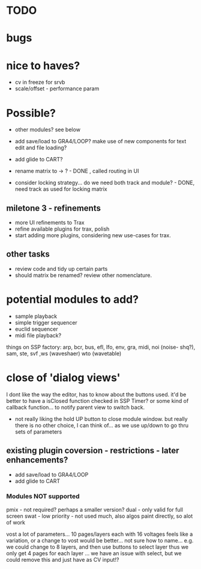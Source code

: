 
# TODO 

# bugs

# nice to haves?
- cv in freeze for srvb
- scale/offset - performance param


# Possible?
- other modules? see below
- add save/load to GRA4/LOOP?
make use of new components for text edit and file loading?
- add glide to CART?

- rename matrix to -> ? - DONE , called routing in UI
- consider locking strategy... do we need both track and module? - DONE, need track as used for locking matrix


## miletone 3 - refinements
- more UI refinements to Trax  
- refine available plugins for trax, polish
- start adding more plugins, considering new use-cases for trax.


## other tasks
- review code and tidy up certain parts
- should matrix be renamed? review other nomenclature.


# potential modules to add?
- sample playback
- simple trigger sequencer
- euclid sequencer
- midi file playback?

things on SSP factory:
arp, bcr, bus, efl, lfo, env, gra, midi, noi (noise- shq?), 
sam, ste, svf ,ws (waveshaer) wto (wavetable) 


# close of 'dialog views'
I dont like the way the editor, has to know about the buttons used.
it'd be better to have a isClosed function checked in SSP Timer?
or some kind of callback function... to notify parent view to switch back.

- not really liking the hold UP button to close module window.
but really there is no other choice, I can think of... as we use up/down to go thru sets of parameters



## existing plugin coversion  - restrictions - later enhancements?
- add save/load to GRA4/LOOP
- add glide to CART


### Modules NOT supported
pmix - not required? perhaps a smaller version?
dual - only valid for full screen
swat - low priority - not used much, also algos paint directly, so alot of work

vost 
a lot of parameters... 10 pages/layers each with 16 voltages
feels like a variation, or a change to vost would be better... not sure how to name... 
e.g.
we could change to 8 layers, and then use buttons to select layer
thus we only get 4 pages for each layer
... we have an issue with select, but we could remove this and just have as CV input!?



